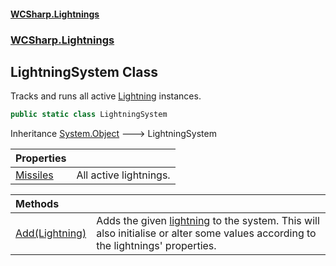 #### [WCSharp.Lightnings](README.md 'README')
### [WCSharp.Lightnings](WCSharp.Lightnings.md 'WCSharp.Lightnings')

## LightningSystem Class

Tracks and runs all active [Lightning](WCSharp.Lightnings.Lightning.md 'WCSharp.Lightnings.Lightning') instances.

```csharp
public static class LightningSystem
```

Inheritance [System.Object](https://docs.microsoft.com/en-us/dotnet/api/System.Object 'System.Object') &#129106; LightningSystem

| Properties | |
| :--- | :--- |
| [Missiles](WCSharp.Lightnings.LightningSystem.Missiles.md 'WCSharp.Lightnings.LightningSystem.Missiles') | All active lightnings. |

| Methods | |
| :--- | :--- |
| [Add(Lightning)](WCSharp.Lightnings.LightningSystem.Add(WCSharp.Lightnings.Lightning).md 'WCSharp.Lightnings.LightningSystem.Add(WCSharp.Lightnings.Lightning)') | Adds the given [lightning](WCSharp.Lightnings.LightningSystem.Add(WCSharp.Lightnings.Lightning).md#WCSharp.Lightnings.LightningSystem.Add(WCSharp.Lightnings.Lightning).lightning 'WCSharp.Lightnings.LightningSystem.Add(WCSharp.Lightnings.Lightning).lightning') to the system. This will also initialise or alter some values according to the lightnings' properties. |
